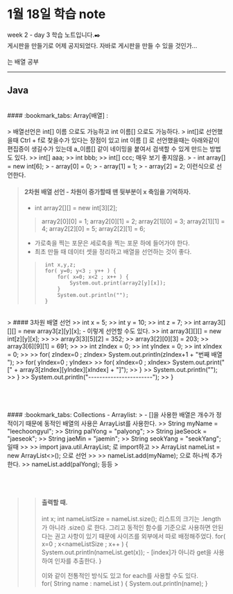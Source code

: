 1월 18일 학습 note
===================


week 2 - day 3 학습 노트입니다.:black_nib:  <br/> 게시판을 만들기로 어제 공지되었다. 자바로 게시판을 만들 수 있을 것인가...<br/><br/>
는 배열 공부<br/>

----------


Java
-------------
<br/>
#### :bookmark_tabs: Array[배열] : 
<br/><br/>
> 배열선언은 int[] 이름 으로도 가능하고 int 이름[] 으로도 가능하다.
> int[]로 선언했을때 Ctrl + f로 찾을수가 있다는 장점이 있고 int 이름 [] 로 선언했을때는 아래와같이 편집증이 생길수가 있는데 a_이름[] 같이 네이밍을 붙여서 검색할 수 있게 만드는 방법도 있다. 
>> int[] aaa; 
>> int bbb; 
>> int[] ccc; 매우 보기 좋지않음.
> - int array[] = new int[6];
> - array[0] = 0;
> - array[1] = 1;
> - array[2] = 2;  이런식으로 선언한다. 

<br/>

> #### 2차원 배열 선언 - 차원이 증가할때 맨 뒷부분이 x 축임을 기억하자.
> - int array2[][] = new int[3][2];
>> array2[0][0] = 1;
>> array2[0][1] = 2;
>> array2[1][0] = 3;
>> array2[1][1] = 4;
>> array2[2][0] = 5;
>> array2[2][1] = 6;
> - 가로축을 찍는 포문은 세로축을 찍는 포문 하에 들어가야 한다.
> - 최초 만들 때 데이터 셋을 정리하고 배열을 선언하는 것이 좋다. <br/>
>>		int x,y,z;
>>		for( y=0; y<3 ; y++ ) {
>>			for( x=0; x<2 ; x++ ) {
>>				System.out.print(array2[y][x]);
>>			}
>>			System.out.println("");
>>		}

<br/>
> #### 3차원 배열 선언 
>> int x = 5;
>> int y = 10;
>> int z = 7;
>> int array3[][][] = new array3[z][y][x];   - 이렇게 선언할 수도 있다.
>> int array3[][][] = new int[z][y][x];
>>		
>> array3[3][5][2] = 352;
>> array3[2][0][3] = 203;
>> array3[6][9][1] = 691;
>> 
>> int zIndex = 0;
>> int yIndex = 0;
>> int xIndex = 0;
>> 
>> for( zIndex=0 ; zIndex<z ; zIndex++) {
>> 	System.out.println(zIndex+1 + "번째 배열 ");
>> 	for( yIndex=0 ; yIndex<y ; yIndex++) {
>> 		
>> 		for( xIndex=0 ; xIndex<x ; xIndex++) {
>>				System.out.print("[" + array3[zIndex][yIndex][xIndex] + "]");
>>				}
>>				System.out.println("");
>>			}
>>			System.out.println("-----------------------");
>>		}   <br/><br/>

<br/>
<br/>
<br/>
#### :bookmark_tabs: Collections - Arraylist:
> - []을 사용한 배열은 개수가 정적이기 때문에 동적인 배열의 사용은 ArrayList를 사용한다.
>> String myName = "leechoongyul";
>> String palYong = "palyong";
>> String jaeSeock = "jaeseok";
>> String jaeMin = "jaemin";
>> String seokYang = "seokYang"; 일때 
>>
>> import java.util.ArrayList; 로 import하고 
>> ArrayList<String> nameList = new ArrayList<>(); 으로 선언 
>>
>> nameList.add(myName);  으로 하나씩 추가한다.
>> nameList.add(palYong); 등등 
>

<br/><br/>
>> #### 출력할 때. 
>> int x;
>> int nameListSize = nameList.size();  리스트의 크기는 .length가 아니라 .size() 로 한다. 그리고 동적인 함수를 기준으로 사용하면 안된다는 권고 사항이 있기 때문에 사이즈를 외부에서 따로 배정해주었다.
>> for( x=0 ; x<nameListSize ; x++ ) {
>> 	System.out.println(nameList.get(x));   - [index]가 아니라 get을 사용하여 인자를 추출한다. 
>> }
>> 	
>>	이와 같이 전통적인 방식도 있고 for each를 사용할 수도 있다.  
>>	for( String name : nameList ) {
>>		System.out.println(name);
>>	}
>

<br/><br/>

